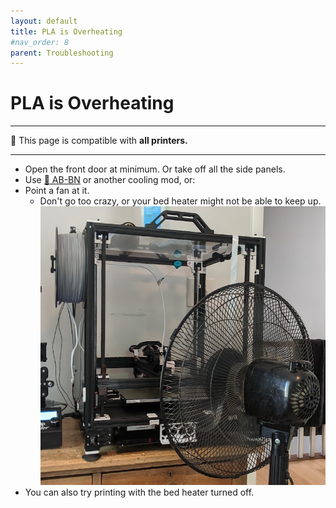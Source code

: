 ```yaml
---
layout: default
title: PLA is Overheating
#nav_order: 8
parent: Troubleshooting
---
```

# PLA is Overheating
---
:dizzy: This page is compatible with **all printers.**

---
- Open the front door at minimum. Or take off all the side panels.
- Use [:page_facing_up: AB-BN](https://github.com/VoronDesign/VoronUsers/tree/master/printer_mods/Badnoob/AB-BN) or another cooling mod, or:
- Point a fan at it.
    - Don't go too crazy, or your bed heater might not be able to keep up.
    ![](./images/pla_overheating/PLA-Fan.png) 
- You can also try printing with the bed heater turned off.

